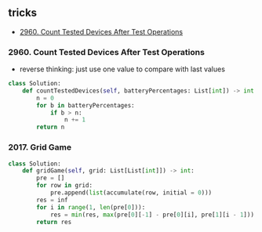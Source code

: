 ## tricks

* [2960. Count Tested Devices After Test Operations](#2960-count-tested-devices-after-test-operations)

### 2960. Count Tested Devices After Test Operations

- reverse thinking: just use one value to compare with last values

```python
class Solution:
    def countTestedDevices(self, batteryPercentages: List[int]) -> int:
        n = 0
        for b in batteryPercentages:
            if b > n:
                n += 1
        return n 
```

### 2017. Grid Game

```python
class Solution:
    def gridGame(self, grid: List[List[int]]) -> int:
        pre = []
        for row in grid:
            pre.append(list(accumulate(row, initial = 0)))
        res = inf
        for i in range(1, len(pre[0])):
            res = min(res, max(pre[0][-1] - pre[0][i], pre[1][i - 1]))
        return res
```
